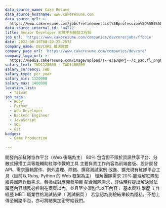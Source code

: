 ```yaml
---
data_source_name: Cake Resume
data_source_hostname: www.cakeresume.com
data_source_url: >-
  https://www.cakeresume.com/jobs?refinementList%5Bprofession%5D%5B0%5D=game-production&range%5Bsalary_range%5D%5Bmin%5D=1000000
data_source_internal_id: '44772'
title: Senior Developer 紅隊平台開發工程師
job_url: 'https://www.cakeresume.com/companies/devcore/jobs/ffbb1e'
date: 2022-08-18T08:20:25.257Z
company_name: DEVCORE 戴夫寇爾
company_page_url: 'https://www.cakeresume.com/companies/devcore'
company_logo_url: >-
  https://media.cakeresume.com/image/upload/s--eJaJqHPj--/c_pad,fl_png8,h_200,w_200/v1650984586/uafnic3fu3mhogjoaf7g.png
salary_text: TWD1120000 - TWD1400000
salary_currency: TWD
salary_type: per_year
salary_min: 1120000
salary_max: 1400000
location_list:
  - Taiwan
job_tags:
  - Ruby
  - Python
  - Web Developer
  - Backend Engineer
  - JavaScript
  - SQL
  - Git
badges:
  - Game Production

---
```


開發內部紅隊協作平台（Web 後端為主） 80％ 包含但不限於資訊共享平台、分散式掃描工具等能輔助紅隊作戰的工具 主要負責工作內容為前端套版、設計開發 API、需求邏輯實作、例外處理、除錯、撰寫測試案例 改進、擴充現有紅隊平台工具（目前以 Ruby, Python 的 Web 框架為主） 理解團隊需求 20% 能理解紅隊思維與團隊作戰需求，轉換成對應開發項目 配合團隊需求，評估時程提出解決辦法 履歷內容請務必控制在兩頁以內，並且至少須包含以下內容： 基本資料 學歷 工作經歷 MBTI 職業性格測試結果（ 測試網頁 ） 若您認為測驗結果較為隱私，不想上傳至網路平台，亦可將結果加密寄給我們。